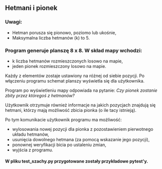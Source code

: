 ## Hetmani i pionek

### Uwagi:
- Hetman porusza się pionowo, poziomo lub ukośnie,
- Maksymalna liczba hetmanów (k) to 5.


### Program generuje planszę 8 x 8. W skład mapy wchodzi:
- k liczba hetmanów rozmieszczonych losowo na mapie,
- jeden pionek rozmieszczony losowo na mapie.

Każdy z elementów zostaje ustawiony na różnej od siebie pozycji.
Po włączeniu programu schemat planszy wyświetla się dla użytkownika.

Program po wyświetleniu mapy odpowiada na pytanie:
_Czy pionek zostanie zbity przez któregoś z hetmanów?_

Użytkownik otrzymuje również informacje na jakich pozycjach znajdują się hetmani, 
którzy mają możliwość zbicia pionka (o ile tacy istnieją).

Po tym komunikacie użytkownik programu ma możliwość:
- wylosowania nowej pozycji dla pionka z pozostawieniem pierwotnego układu hetmanów,
- usunięcia dowolnego hetmana (za pomocą wskazanie jego pozycji),
- ponownej weryfikacji bicia po ustaleniu zmian,
- wyjścia z programu.

#### W pliku test_szachy.py przygotowane zostały przykładowe pytest'y.
